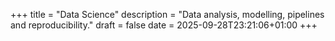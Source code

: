 +++
title = "Data Science"
description = "Data analysis, modelling, pipelines and reproducibility."
draft = false
date = 2025-09-28T23:21:06+01:00
+++